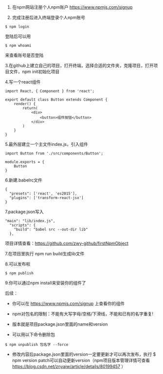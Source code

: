 1. 在npm网站注册个人npm账户
https://www.npmjs.com/signup

2. 完成注册后进入终端登录个人npm账号
```
$ npm login
```
登陆后可以用
```
$ npm whoami
```
来查看账号是否登陆

3.在github上建立自己的项目，打开终端，选择合适的文件夹，克隆项目，打开项目文件，npm init初始化项目

4.写一个react组件

```
import React, { Component } from 'react';

export default class Button extends Component {
    render() {
        return(
            <div>
                <button>组件按钮</button>
            </div>
        )
    }
}
```
5.最外层建立一个主文件index.js，引入组件

```
import Button from './src/components/Button';

module.exports = {
    Button
}
```
6.新建.babelrc文件

```
{
  "presets": ['react', 'es2015'],
  "plugins": ['transform-react-jsx']
}
```

7.package.json写入

```
"main": "lib/index.js",
  "scripts": {
    "build": "babel src --out-dir lib"
  },
```
项目详情查看：https://github.com/zwy-github/firstNpmObject

 7.在项目里执行 npm run build生成lib文件

 8.可以发布啦

```
$ npm publish
```
9.你可以通过npm install来安装你的组件了

后续：

- 你可以在 https://www.npmjs.com/signup 上查看你的组件

- npm对包名的限制：不能有大写字母/空格/下滑线，不能和已有的名字重复!

- 版本就是项目package.json里面的name和version

- 可以用以下命令删除包
```
$ npm unpublish 包名字 --force
```
- 修改内容后package.json里面的version一定要更新才可以再次发布，执行 $ npm version patch可以自动更新version（npm项目版本管理详情可查看
https://blog.csdn.net/znyaiw/article/details/80199457
）
